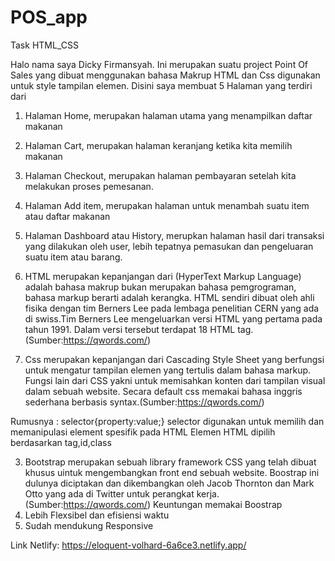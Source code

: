 # POS_app
Task HTML_CSS

Halo nama saya Dicky Firmansyah. Ini merupakan suatu project Point Of
Sales yang dibuat menggunakan bahasa Makrup HTML dan Css digunakan untuk
style tampilan elemen. Disini saya membuat 5 Halaman yang terdiri dari
1. Halaman Home, merupakan halaman utama yang menampilkan daftar makanan
2. Halaman Cart, merupakan halaman keranjang ketika kita memilih makanan
3. Halaman Checkout, merupakan halaman pembayaran setelah kita melakukan
proses pemesanan.
4. Halaman Add item, merupakan halaman untuk menambah suatu item atau
daftar makanan
5. Halaman Dashboard atau History, merupkan halaman hasil dari transaksi
yang dilakukan oleh user, lebih tepatnya pemasukan dan pengeluaran suatu
item atau barang.
 
1. HTML merupakan kepanjangan dari (HyperText Markup Language) 
adalah bahasa makrup bukan merupakan bahasa pemgrograman, 
bahasa markup berarti adalah kerangka. 
HTML sendiri dibuat oleh ahli fisika dengan tim Berners Lee pada 
lembaga penelitian CERN yang ada di swiss.Tim Berners Lee mengeluarkan
versi HTML yang pertama pada tahun 1991. Dalam versi tersebut terdapat 
18 HTML tag. (Sumber:https://qwords.com/)

2. Css merupakan kepanjangan dari Cascading Style Sheet yang berfungsi 
untuk mengatur tampilan elemen yang tertulis dalam bahasa markup.
Fungsi lain dari CSS yakni untuk memisahkan konten dari tampilan 
visual dalam sebuah website. Secara default css memakai bahasa inggris
sederhana berbasis syntax.(Sumber:https://qwords.com/)

Rumusnya : selector{property:value;}
selector digunakan untuk memilih dan memanipulasi element spesifik pada HTML
Elemen HTML dipilih berdasarkan tag,id,class

3. Bootstrap merupakan sebuah library framework CSS yang telah dibuat 
khusus uintuk mengembangkan front end sebuah website. Boostrap ini dulunya
diciptakan dan dikembangkan oleh Jacob Thornton dan Mark Otto yang ada
di Twitter untuk perangkat kerja. (Sumber:https://qwords.com/)
Keuntungan memakai Boostrap
1. Lebih Flexsibel dan efisiensi waktu
2. Sudah mendukung Responsive 

Link Netlify: https://eloquent-volhard-6a6ce3.netlify.app/
